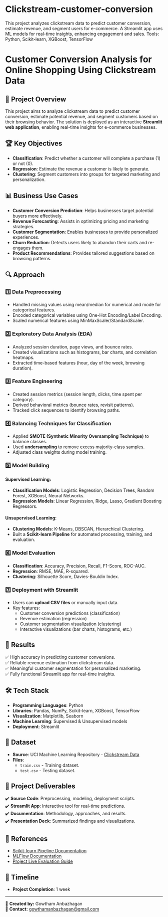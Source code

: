 # Clickstream-customer-conversion
This project analyzes clickstream data to predict customer conversion, estimate revenue, and segment users for e-commerce. A Streamlit app uses ML models for real-time insights, enhancing engagement and sales. Tools: Python, Scikit-learn, XGBoost, TensorFlow


# Customer Conversion Analysis for Online Shopping Using Clickstream Data

## 📌 Project Overview
This project aims to analyze clickstream data to predict customer conversion, estimate potential revenue, and segment customers based on their browsing behavior. The solution is deployed as an interactive **Streamlit web application**, enabling real-time insights for e-commerce businesses.

## 🏆 Key Objectives
- **Classification**: Predict whether a customer will complete a purchase (1) or not (0).
- **Regression**: Estimate the revenue a customer is likely to generate.
- **Clustering**: Segment customers into groups for targeted marketing and personalization.

## 📊 Business Use Cases
- **Customer Conversion Prediction**: Helps businesses target potential buyers more effectively.
- **Revenue Forecasting**: Assists in optimizing pricing and marketing strategies.
- **Customer Segmentation**: Enables businesses to provide personalized experiences.
- **Churn Reduction**: Detects users likely to abandon their carts and re-engages them.
- **Product Recommendations**: Provides tailored suggestions based on browsing patterns.

## 🔍 Approach
### 1️⃣ Data Preprocessing
- Handled missing values using mean/median for numerical and mode for categorical features.
- Encoded categorical variables using One-Hot Encoding/Label Encoding.
- Scaled numerical features using MinMaxScaler/StandardScaler.

### 2️⃣ Exploratory Data Analysis (EDA)
- Analyzed session duration, page views, and bounce rates.
- Created visualizations such as histograms, bar charts, and correlation heatmaps.
- Extracted time-based features (hour, day of the week, browsing duration).

### 3️⃣ Feature Engineering
- Created session metrics (session length, clicks, time spent per category).
- Derived behavioral metrics (bounce rates, revisit patterns).
- Tracked click sequences to identify browsing paths.

### 4️⃣ Balancing Techniques for Classification
- Applied **SMOTE (Synthetic Minority Oversampling Technique)** to balance classes.
- Used **undersampling** to remove excess majority-class samples.
- Adjusted class weights during model training.

### 5️⃣ Model Building
#### Supervised Learning:
- **Classification Models**: Logistic Regression, Decision Trees, Random Forest, XGBoost, Neural Networks.
- **Regression Models**: Linear Regression, Ridge, Lasso, Gradient Boosting Regressors.
#### Unsupervised Learning:
- **Clustering Models**: K-Means, DBSCAN, Hierarchical Clustering.
- Built a **Scikit-learn Pipeline** for automated processing, training, and evaluation.

### 6️⃣ Model Evaluation
- **Classification**: Accuracy, Precision, Recall, F1-Score, ROC-AUC.
- **Regression**: RMSE, MAE, R-squared.
- **Clustering**: Silhouette Score, Davies-Bouldin Index.

### 7️⃣ Deployment with Streamlit
- Users can **upload CSV files** or manually input data.
- Key features:
  - Customer conversion predictions (classification)
  - Revenue estimation (regression)
  - Customer segmentation visualization (clustering)
  - Interactive visualizations (bar charts, histograms, etc.)

## 📌 Results
✅ High accuracy in predicting customer conversions.  
✅ Reliable revenue estimation from clickstream data.  
✅ Meaningful customer segmentation for personalized marketing.  
✅ Fully functional Streamlit app for real-time insights.

## 🛠 Tech Stack
- **Programming Languages**: Python
- **Libraries**: Pandas, NumPy, Scikit-learn, XGBoost, TensorFlow
- **Visualization**: Matplotlib, Seaborn
- **Machine Learning**: Supervised & Unsupervised models
- **Deployment**: Streamlit

## 📂 Dataset
- **Source**: UCI Machine Learning Repository - [Clickstream Data](https://archive.ics.uci.edu/dataset/553/clickstream+data+for+online+shopping)
- **Files**:
  - `train.csv` - Training dataset.
  - `test.csv` - Testing dataset.

## 📜 Project Deliverables
✔️ **Source Code**: Preprocessing, modeling, deployment scripts.  
✔️ **Streamlit App**: Interactive tool for real-time predictions.  
✔️ **Documentation**: Methodology, approaches, and results.  
✔️ **Presentation Deck**: Summarized findings and visualizations.  


## 🔗 References
- [Scikit-learn Pipeline Documentation](https://scikit-learn.org/stable/modules/generated/sklearn.pipeline.Pipeline.html)
- [MLFlow Documentation](https://mlflow.org/docs/latest/getting-started/index.html)
- [Project Live Evaluation Guide](https://docs.google.com/document/d/1gbhLvJYY7J73lu1g9c6C9LRJvYemiDOdRDAEMe632w8/edit)

## 📅 Timeline
- **Project Completion**: 1 week  

---
🎯 **Created by:** Gowtham Anbazhagan  
📧 **Contact:** gowthamanbazhagan@gmail.com

